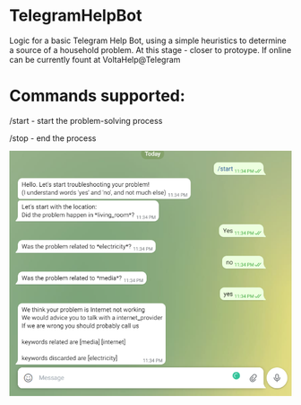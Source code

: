 # TelegramHelpBot
Logic for a basic Telegram Help Bot, using a simple heuristics to determine a source of a household problem.
At this stage - closer to protoype.
If online can be currently fount at VoltaHelp@Telegram

# Commands supported:
/start - start the problem-solving process

/stop - end the process

![alt text](https://github.com/troombox/TelegramHelpBot/blob/main/img/im1.png?raw=true)
